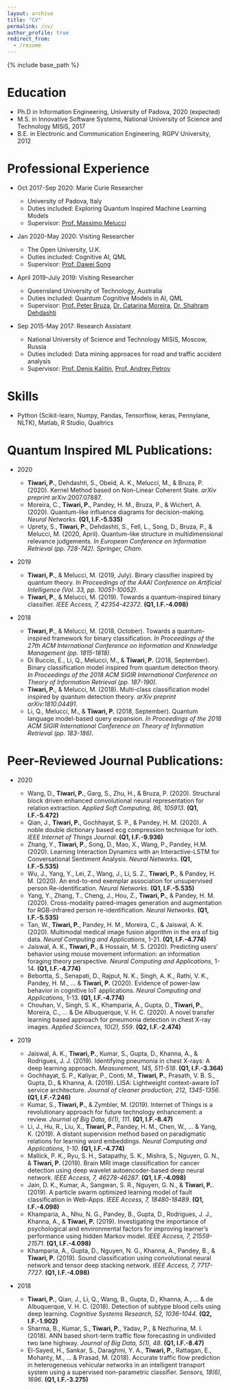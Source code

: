 ```yaml
---
layout: archive
title: "CV"
permalink: /cv/
author_profile: true
redirect_from:
  - /resume
---
```


{% include base_path %}

Education
======
* Ph.D in Information Engineering, University of Padova, 2020 (expected)
* M.S. in Innovative Software Systems, National University of Science and Technology MISiS, 2017
* B.E. in Electronic and Communication Engineering, RGPV University, 2012

Professional Experience
======
* Oct 2017-Sep 2020: Marie Curie Researcher
  * University of Padova, Italy
  * Duties included: Exploring Quantum Inspired Machine Learning Models 
  * Supervisor: [Prof. Massimo Melucci](https://scholar.google.it/citations?user=VGGkN-QAAAAJ&hl=en)

* Jan 2020-May 2020: Visiting Researcher
  * The Open University, U.K.
  * Duties included: Cognitive AI, QML
  * Supervisor: [Prof. Dawei Song](https://scholar.google.it/citations?user=PCTA8yAAAAAJ&hl=en)
  
* April 2019-July 2019: Visiting Researcher
  * Queensland University of Technology, Australia
  * Duties included: Quantum Cognitive Models in AI, QML
  * Supervisor: [Prof. Peter Bruza](https://scholar.google.it/citations?user=N8QpuP8AAAAJ&hl=en), [Dr. Catarina Moreira](https://scholar.google.it/citations?hl=en&user=nThsEsMAAAAJ), [Dr. Shahram Dehdashti](https://scholar.google.it/citations?hl=en&user=lw18-1UAAAAJ)  
 
* Sep 2015-May 2017: Research Assistant
  * National University of Science and Technology MISiS, Moscow, Russia
  * Duties included: Data mining approaces for road and traffic accident analysis
  * Supervisor: [Prof. Denis Kalitin](https://en.misis.ru/science/community/scientists/international/4583/), [Prof. Andrey Petrov](https://en.misis.ru/science/community/scientists/international/4328/)  
 
Skills
======
* Python (Scikit-learn, Numpy, Pandas, Tensorflow, keras, Pennylane, NLTK), Matlab, R Studio, Qualtrics


Quantum Inspired ML Publications:
======
* 2020
  * <b>Tiwari, P.</b>, Dehdashti, S., Obeid, A. K., Melucci, M., & Bruza, P. (2020). Kernel Method based on Non-Linear Coherent State. *arXiv preprint* arXiv:2007.07887.
  * Moreira, C., <b>Tiwari, P.</b>, Pandey, H. M., Bruza, P., & Wichert, A. (2020). Quantum-like influence diagrams for decision-making. *Neural Networks*.  <b>(Q1, I.F.-5.535)</b>
  * Uprety, S., <b>Tiwari, P.</b>, Dehdashti, S., Fell, L., Song, D., Bruza, P., & Melucci, M. (2020, April). Quantum-like structure in multidimensional relevance judgements. *In European Conference on Information Retrieval (pp. 728-742). Springer, Cham*.

* 2019
  * <b>Tiwari, P.</b>, & Melucci, M. (2019, July). Binary classifier inspired by quantum theory. *In Proceedings of the AAAI Conference on Artificial Intelligence (Vol. 33, pp. 10051-10052)*.
  * <b>Tiwari, P.</b>, & Melucci, M. (2019). Towards a quantum-inspired binary classifier. *IEEE Access, 7, 42354-42372*. <b>(Q1, I.F.-4.098)</b>
  
* 2018
  * <b>Tiwari, P.</b>, & Melucci, M. (2018, October). Towards a quantum-inspired framework for binary classification. *In Proceedings of the 27th ACM International Conference on Information and Knowledge Management (pp. 1815-1818)*.
  * Di Buccio, E., Li, Q., Melucci, M., & <b>Tiwari, P.</b> (2018, September). Binary classification model inspired from quantum detection theory. *In Proceedings of the 2018 ACM SIGIR International Conference on Theory of Information Retrieval (pp. 187-190)*.
  * <b>Tiwari, P.</b>, & Melucci, M. (2018). Multi-class classification model inspired by quantum detection theory. *arXiv preprint arXiv:1810.04491*.
  * Li, Q., Melucci, M., & <b>Tiwari, P.</b> (2018, September). Quantum language model-based query expansion. *In Proceedings of the 2018 ACM SIGIR International Conference on Theory of Information Retrieval (pp. 183-186)*.
  
Peer-Reviewed Journal Publications:
======
* 2020
  * Wang, D., <b>Tiwari, P.</b>, Garg, S., Zhu, H., & Bruza, P. (2020). Structural block driven enhanced convolutional neural representation for relation extraction. *Applied Soft Computing, 86, 105913*. <b>(Q1, I.F.-5.472)</b>
  * Qian, J., <b>Tiwari, P.</b>, Gochhayat, S. P., & Pandey, H. M. (2020). A noble double dictionary based ecg compression technique for ioth. *IEEE Internet of Things Journal*. <b>(Q1, I.F.-9.936)</b>
  * Zhang, Y., <b>Tiwari, P.</b>, Song, D., Mao, X., Wang, P., Pandey, H.M. (2020). Learning Interaction Dynamics with an Interactive-LSTM for Conversational Sentiment Analysis. *Neural Networks*. <b>(Q1, I.F.-5.535)</b>
  * Wu, J., Yang, Y., Lei, Z., Wang, J., Li, S. Z., <b>Tiwari, P.</b>, & Pandey, H. M. (2020). An end-to-end exemplar association for unsupervised person Re-identification. *Neural Networks*. <b>(Q1, I.F.-5.535)</b>
  * Yang, Y., Zhang, T., Cheng, J., Hou, Z., <b>Tiwari, P.</b>, & Pandey, H. M. (2020). Cross-modality paired-images generation and augmentation for RGB-infrared person re-identification. *Neural Networks*. <b>(Q1, I.F.-5.535)</b>
  * Tan, W., <b>Tiwari, P.</b>, Pandey, H. M., Moreira, C., & Jaiswal, A. K. (2020). Multimodal medical image fusion algorithm in the era of big data. *Neural Computing and Applications*, 1-21. <b>(Q1, I.F.-4.774)</b>
  * Jaiswal, A. K., <b>Tiwari, P.</b>, & Hossain, M. S. (2020). Predicting users’ behavior using mouse movement information: an information foraging theory perspective. *Neural Computing and Applications*, 1-14. <b>(Q1, I.F.-4.774)</b>
  * Bebortta, S., Senapati, D., Rajput, N. K., Singh, A. K., Rathi, V. K., Pandey, H. M., ... & <b>Tiwari, P.</b> (2020). Evidence of power-law behavior in cognitive IoT applications. *Neural Computing and Applications*, 1-13. <b>(Q1, I.F.-4.774)</b>
  * Chouhan, V., Singh, S. K., Khamparia, A., Gupta, D., <b>Tiwari, P.</b>, Moreira, C., ... & De Albuquerque, V. H. C. (2020). A novel transfer learning based approach for pneumonia detection in chest X-ray images. *Applied Sciences, 10(2), 559*. <b>(Q2, I.F.-2.474)</b>
  
 * 2019
   * Jaiswal, A. K., <b>Tiwari, P.</b>, Kumar, S., Gupta, D., Khanna, A., & Rodrigues, J. J. (2019). Identifying pneumonia in chest X-rays: A deep learning approach. *Measurement, 145, 511-518*. <b>(Q1, I.F.-3.364)</b>
   * Gochhayat, S. P., Kaliyar, P., Conti, M., <b>Tiwari, P.</b>, Prasath, V. B. S., Gupta, D., & Khanna, A. (2019). LISA: Lightweight context-aware IoT service architecture. *Journal of cleaner production, 212, 1345-1356*. <b>(Q1, I.F.-7.246)</b>
   * Kumar, S., <b>Tiwari, P.</b>, & Zymbler, M. (2019). Internet of Things is a revolutionary approach for future technology enhancement: a review. *Journal of Big Data, 6(1), 111*. <b>(Q1, I.F.-8.47)</b>
   * Li, J., Hu, R., Liu, X., <b>Tiwari, P.</b>, Pandey, H. M., Chen, W., ... & Yang, K. (2019). A distant supervision method based on paradigmatic relations for learning word embeddings. *Neural Computing and Applications, 1-10*. <b>(Q1, I.F.-4.774)</b>
   * Mallick, P. K., Ryu, S. H., Satapathy, S. K., Mishra, S., Nguyen, G. N., & <b>Tiwari, P.</b> (2019). Brain MRI image classification for cancer detection using deep wavelet autoencoder-based deep neural network. *IEEE Access, 7, 46278-46287*. <b>(Q1, I.F.-4.098)</b>
   * Jain, D. K., Kumar, A., Sangwan, S. R., Nguyen, G. N., & <b>Tiwari, P.</b>. (2019). A particle swarm optimized learning model of fault classification in Web-Apps. *IEEE Access, 7, 18480-18489*. <b>(Q1, I.F.-4.098)</b>
   * Khamparia, A., Nhu, N. G., Pandey, B., Gupta, D., Rodrigues, J. J., Khanna, A., & <b>Tiwari, P.</b> (2019). Investigating the importance of psychological and environmental factors for improving learner’s performance using hidden Markov model. *IEEE Access, 7, 21559-21571*. <b>(Q1, I.F.-4.098)</b>
   * Khamparia, A., Gupta, D., Nguyen, N. G., Khanna, A., Pandey, B., & <b>Tiwari, P.</b> (2019). Sound classification using convolutional neural network and tensor deep stacking network. *IEEE Access, 7, 7717-7727*. <b>(Q1, I.F.-4.098)</b>
 
   
 * 2018
   * <b>Tiwari, P.</b>, Qian, J., Li, Q., Wang, B., Gupta, D., Khanna, A., ... & de Albuquerque, V. H. C. (2018). Detection of subtype blood cells using deep learning. *Cognitive Systems Research, 52, 1036-1044*. <b>(Q2, I.F.-1.902)</b>
   * Sharma, B., Kumar, S., <b>Tiwari, P.</b>, Yadav, P., & Nezhurina, M. I. (2018). ANN based short-term traffic flow forecasting in undivided two lane highway. *Journal of Big Data, 5(1), 48*. <b>(Q1, I.F.-8.47)</b>
   * El-Sayed, H., Sankar, S., Daraghmi, Y. A., <b>Tiwari, P.</b>, Rattagan, E., Mohanty, M., ... & Prasad, M. (2018). Accurate traffic flow prediction in heterogeneous vehicular networks in an intelligent transport system using a supervised non-parametric classifier. *Sensors, 18(6), 1696*. <b>(Q1, I.F.-3.275)</b>


